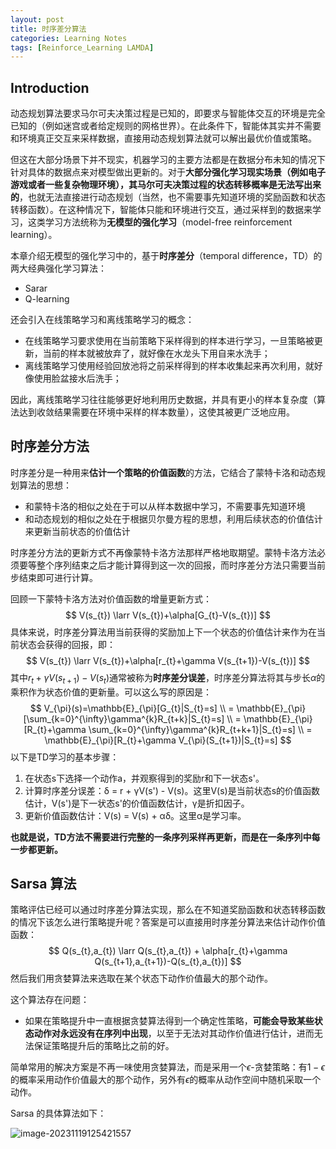 ```yaml
---
layout: post
title: 时序差分算法
categories: Learning Notes
tags: [Reinforce_Learning LAMDA]
---
```


## Introduction

动态规划算法要求马尔可夫决策过程是已知的，即要求与智能体交互的环境是完全已知的（例如迷宫或者给定规则的网格世界）。在此条件下，智能体其实并不需要和环境真正交互来采样数据，直接用动态规划算法就可以解出最优价值或策略。

但这在大部分场景下并不现实，机器学习的主要方法都是在数据分布未知的情况下针对具体的数据点来对模型做出更新的。对于**大部分强化学习现实场景（例如电子游戏或者一些复杂物理环境），其马尔可夫决策过程的状态转移概率是无法写出来的**，也就无法直接进行动态规划（当然，也不需要事先知道环境的奖励函数和状态转移函数）。在这种情况下，智能体只能和环境进行交互，通过采样到的数据来学习，这类学习方法统称为**无模型的强化学习**（model-free reinforcement learning）。

本章介绍无模型的强化学习中的，基于**时序差分**（temporal difference，TD）的两大经典强化学习算法：

* Sarar
* Q-learning

还会引入在线策略学习和离线策略学习的概念：

* 在线策略学习要求使用在当前策略下采样得到的样本进行学习，一旦策略被更新，当前的样本就被放弃了，就好像在水龙头下用自来水洗手；
* 离线策略学习使用经验回放池将之前采样得到的样本收集起来再次利用，就好像使用脸盆接水后洗手；

因此，离线策略学习往往能够更好地利用历史数据，并具有更小的样本复杂度（算法达到收敛结果需要在环境中采样的样本数量），这使其被更广泛地应用。

## 时序差分方法

时序差分是一种用来**估计一个策略的价值函数**的方法，它结合了蒙特卡洛和动态规划算法的思想：

* 和蒙特卡洛的相似之处在于可以从样本数据中学习，不需要事先知道环境
* 和动态规划的相似之处在于根据贝尔曼方程的思想，利用后续状态的价值估计来更新当前状态的价值估计

时序差分方法的更新方式不再像蒙特卡洛方法那样严格地取期望。蒙特卡洛方法必须要等整个序列结束之后才能计算得到这一次的回报，而时序差分方法只需要当前步结束即可进行计算。

回顾一下蒙特卡洛方法对价值函数的增量更新方式：
$$
V(s_{t}) \larr V(s_{t})+\alpha[G_{t}-V(s_{t})]
$$
具体来说，时序差分算法用当前获得的奖励加上下一个状态的价值估计来作为在当前状态会获得的回报，即：
$$
V(s_{t}) \larr V(s_{t})+\alpha[r_{t}+\gamma V(s_{t+1})-V(s_{t})]
$$
其中$r_{t}+\gamma V(s_{t+1})-V(s_{t})$通常被称为**时序差分误差**，时序差分算法将其与步长$\alpha$的乘积作为状态价值的更新量。可以这么写的原因是：
$$
V_{\pi}(s)=\mathbb{E}_{\pi}[G_{t}|S_{t}=s] \\
= \mathbb{E}_{\pi}[\sum_{k=0}^{\infty}\gamma^{k}R_{t+k}|S_{t}=s] \\
= \mathbb{E}_{\pi}[R_{t}+\gamma \sum_{k=0}^{\infty}\gamma^{k}R_{t+k+1}|S_{t}=s] \\
= \mathbb{E}_{\pi}[R_{t}+\gamma V_{\pi}(S_{t+1})|S_{t}=s]
$$
以下是TD学习的基本步骤：

1. 在状态s下选择一个动作a，并观察得到的奖励r和下一状态s'。
2. 计算时序差分误差：δ = r + γV(s') - V(s)。这里V(s)是当前状态s的价值函数估计，V(s')是下一状态s'的价值函数估计，γ是折扣因子。
3. 更新价值函数估计：V(s) = V(s) + αδ。这里α是学习率。

**也就是说，TD方法不需要进行完整的一条序列采样再更新，而是在一条序列中每一步都更新。**

## Sarsa 算法

策略评估已经可以通过时序差分算法实现，那么在不知道奖励函数和状态转移函数的情况下该怎么进行策略提升呢？答案是可以直接用时序差分算法来估计动作价值函数：
$$
Q(s_{t},a_{t}) \larr Q(s_{t},a_{t}) + \alpha[r_{t}+\gamma Q(s_{t+1},a_{t+1})-Q(s_{t},a_{t})]
$$
然后我们用贪婪算法来选取在某个状态下动作价值最大的那个动作。

这个算法存在问题：

* 如果在策略提升中一直根据贪婪算法得到一个确定性策略，**可能会导致某些状态动作对永远没有在序列中出现**，以至于无法对其动作价值进行估计，进而无法保证策略提升后的策略比之前的好。

简单常用的解决方案是不再一味使用贪婪算法，而是采用一个$\epsilon$-贪婪策略：有$1-\epsilon$的概率采用动作价值最大的那个动作，另外有$\epsilon$的概率从动作空间中随机采取一个动作。

Sarsa 的具体算法如下：

![image-20231119125421557](https://repo-for-md.oss-cn-beijing.aliyuncs.com/img/image-20231119125421557.png)